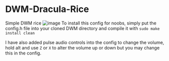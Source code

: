 # DWM-Dracula-Rice
Simple DWM rice
![image](https://user-images.githubusercontent.com/65056928/117819579-acfae000-b237-11eb-949e-c473a2265485.png)
To install this config for noobs, simply put the config.h file into your cloned DWM directory and compile it with `sudo make install clean`

I have also added pulse audio controls into the config to change the volume, hold alt and use `Z` or `X` to alter the volume up or down but you may change this in the config.
